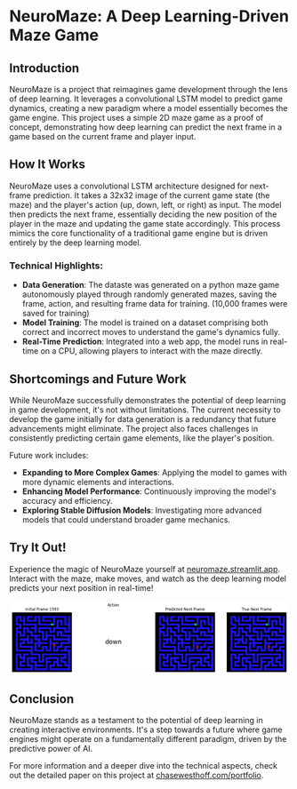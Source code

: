 # NeuroMaze: A Deep Learning-Driven Maze Game

## Introduction
NeuroMaze is a project that reimagines game development through the lens of deep learning. It leverages a convolutional LSTM model to predict game dynamics, creating a new paradigm where a model essentially becomes the game engine. This project uses a simple 2D maze game as a proof of concept, demonstrating how deep learning can predict the next frame in a game based on the current frame and player input.

## How It Works
NeuroMaze uses a convolutional LSTM architecture designed for next-frame prediction. It takes a 32x32 image of the current game state (the maze) and the player's action (up, down, left, or right) as input. The model then predicts the next frame, essentially deciding the new position of the player in the maze and updating the game state accordingly. This process mimics the core functionality of a traditional game engine but is driven entirely by the deep learning model.

### Technical Highlights:
- **Data Generation**: The dataste was generated on a python maze game autonomously played through randomly generated mazes, saving the frame, action, and resulting frame data for training. (10,000 frames were saved for training)
- **Model Training**: The model is trained on a dataset comprising both correct and incorrect moves to understand the game's dynamics fully.
- **Real-Time Prediction**: Integrated into a web app, the model runs in real-time on a CPU, allowing players to interact with the maze directly.

## Shortcomings and Future Work
While NeuroMaze successfully demonstrates the potential of deep learning in game development, it's not without limitations. The current necessity to develop the game initially for data generation is a redundancy that future advancements might eliminate. The project also faces challenges in consistently predicting certain game elements, like the player's position.

Future work includes:
- **Expanding to More Complex Games**: Applying the model to games with more dynamic elements and interactions.
- **Enhancing Model Performance**: Continuously improving the model's accuracy and efficiency.
- **Exploring Stable Diffusion Models**: Investigating more advanced models that could understand broader game mechanics.

## Try It Out!
Experience the magic of NeuroMaze yourself at [neuromaze.streamlit.app](https://neuromaze.streamlit.app). Interact with the maze, make moves, and watch as the deep learning model predicts your next position in real-time!

![Working NeuroMaze](assets/working.png)

## Conclusion
NeuroMaze stands as a testament to the potential of deep learning in creating interactive environments. It's a step towards a future where game engines might operate on a fundamentally different paradigm, driven by the predictive power of AI.

For more information and a deeper dive into the technical aspects, check out the detailed paper on this project at [chasewesthoff.com/portfolio](https://chasewesthoff.com/portfolio).
